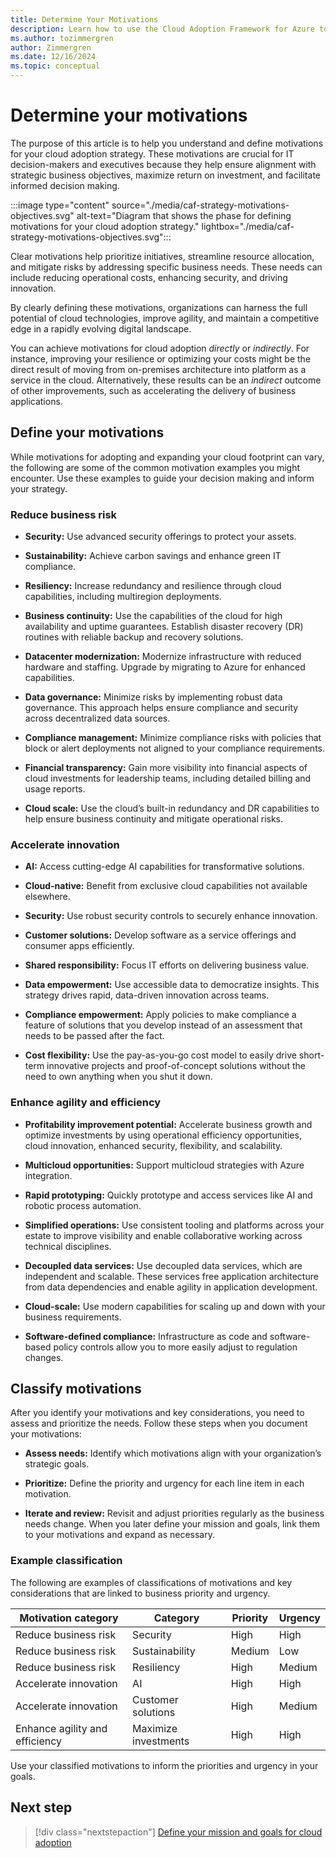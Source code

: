 ```yaml
---
title: Determine Your Motivations
description: Learn how to use the Cloud Adoption Framework for Azure to understand the motivations behind cloud migration that can help produce more successful business outcomes.
ms.author: tozimmergren
author: Zimmergren
ms.date: 12/16/2024
ms.topic: conceptual
---
```


# Determine your motivations

The purpose of this article is to help you understand and define motivations for your cloud adoption strategy. These motivations are crucial for IT decision-makers and executives because they help ensure alignment with strategic business objectives, maximize return on investment, and facilitate informed decision making.

:::image type="content" source="./media/caf-strategy-motivations-objectives.svg" alt-text="Diagram that shows the phase for defining motivations for your cloud adoption strategy." lightbox="./media/caf-strategy-motivations-objectives.svg":::

Clear motivations help prioritize initiatives, streamline resource allocation, and mitigate risks by addressing specific business needs. These needs can include reducing operational costs, enhancing security, and driving innovation.  

By clearly defining these motivations, organizations can harness the full potential of cloud technologies, improve agility, and maintain a competitive edge in a rapidly evolving digital landscape.

You can achieve motivations for cloud adoption _directly_ or _indirectly_. For instance, improving your resilience or optimizing your costs might be the direct result of moving from on-premises architecture into platform as a service in the cloud. Alternatively, these results can be an _indirect_ outcome of other improvements, such as accelerating the delivery of business applications.

## Define your motivations

While motivations for adopting and expanding your cloud footprint can vary, the following are some of the common motivation examples you might encounter. Use these examples to guide your decision making and inform your strategy.

### Reduce business risk  

- **Security:** Use advanced security offerings to protect your assets.

- **Sustainability:** Achieve carbon savings and enhance green IT compliance.

- **Resiliency:** Increase redundancy and resilience through cloud capabilities, including multiregion deployments.

- **Business continuity:** Use the capabilities of the cloud for high availability and uptime guarantees. Establish disaster recovery (DR) routines with reliable backup and recovery solutions.

- **Datacenter modernization:** Modernize infrastructure with reduced hardware and staffing. Upgrade by migrating to Azure for enhanced capabilities.

- **Data governance:** Minimize risks by implementing robust data governance. This approach helps ensure compliance and security across decentralized data sources.

- **Compliance management:** Minimize compliance risks with policies that block or alert deployments not aligned to your compliance requirements.  

- **Financial transparency:** Gain more visibility into financial aspects of cloud investments for leadership teams, including detailed billing and usage reports.

- **Cloud scale:** Use the cloud’s built-in redundancy and DR capabilities to help ensure business continuity and mitigate operational risks.

### Accelerate innovation  

- **AI:** Access cutting-edge AI capabilities for transformative solutions.

- **Cloud-native:** Benefit from exclusive cloud capabilities not available elsewhere.

- **Security:** Use robust security controls to securely enhance innovation.

- **Customer solutions:** Develop software as a service offerings and consumer apps efficiently.

- **Shared responsibility:** Focus IT efforts on delivering business value.

- **Data empowerment:** Use accessible data to democratize insights. This strategy drives rapid, data-driven innovation across teams.

- **Compliance empowerment:** Apply policies to make compliance a feature of solutions that you develop instead of an assessment that needs to be passed after the fact.

- **Cost flexibility:** Use the pay-as-you-go cost model to easily drive short-term innovative projects and proof-of-concept solutions without the need to own anything when you shut it down.

### Enhance agility and efficiency

- **Profitability improvement potential:** Accelerate business growth and optimize investments by using operational efficiency opportunities, cloud innovation, enhanced security, flexibility, and scalability.

- **Multicloud opportunities:** Support multicloud strategies with Azure integration.

- **Rapid prototyping:** Quickly prototype and access services like AI and robotic process automation.

- **Simplified operations:** Use consistent tooling and platforms across your estate to improve visibility and enable collaborative working across technical disciplines.

- **Decoupled data services:** Use decoupled data services, which are independent and scalable. These services free application architecture from data dependencies and enable agility in application development.

- **Cloud-scale:** Use modern capabilities for scaling up and down with your business requirements.

- **Software-defined compliance:** Infrastructure as code and software-based policy controls allow you to more easily adjust to regulation changes.

## Classify motivations

After you identify your motivations and key considerations, you need to assess and prioritize the needs. Follow these steps when you document your motivations:

- **Assess needs:** Identify which motivations align with your organization’s strategic goals.

- **Prioritize:** Define the priority and urgency for each line item in each motivation.

- **Iterate and review:** Revisit and adjust priorities regularly as the business needs change. When you later define your mission and goals, link them to your motivations and expand as necessary.

### Example classification

The following are examples of classifications of motivations and key considerations that are linked to business priority and urgency.

| Motivation category | Category | Priority | Urgency |
|---------|---------|---------|---------|
| Reduce business risk | Security | High | High |
| Reduce business risk | Sustainability | Medium | Low |
| Reduce business risk | Resiliency | High | Medium |
| Accelerate innovation | AI | High | High |
| Accelerate innovation | Customer solutions | High | Medium |
| Enhance agility and efficiency | Maximize investments | High | High |

Use your classified motivations to inform the priorities and urgency in your goals.

## Next step

> [!div class="nextstepaction"]
> [Define your mission and goals for cloud adoption](mission-objectives.md)
